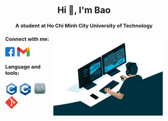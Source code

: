 <h1 align="center">Hi 👋, I'm Bao</h1>
<h3 align="center">A student at Ho Chi Minh City University of Technology</h3>
<img align="right" alt="coding" width="350" src="./img/gif.webp">
<h3 align="left">Connect with me:</h3>
<p align="left">
<a href="https://www.facebook.com/bao.duonggia.773/" target="_blank"><img align="center" src="./img/facebook.svg" alt="https://www.facebook.com/bao.duonggia.773/" height="30" width="30" /></a>&nbsp;
<a href="mailto:duonggiabao254@gmail.com" target="_blank"><img align="center" src="./img/gmail.png" alt="duonggiabao254@gmail.com" height="30" width="40" /></a>
</p>

<h3 align="left">Language and tools:</h3>
<p align="left"> 
<img src="./img/c.svg" alt="c" width="40" height="40"/> 
<img src="./img/cpp.svg" alt="cplusplus" width="40" height="40"/> 
<img src="./img/tex.png" alt="c" width="45" height="45"/> 
<img src="./img/git.svg" alt="git" width="40" height="40"/>
</p>
